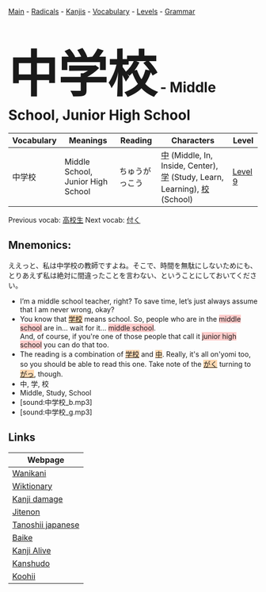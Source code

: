 <style> bigfont {font-size: 100px}</style>
[Main](../README.md) -
[Radicals](../radicals.md) -
[Kanjis](../kanjis.md) -
[Vocabulary](../vocabulary.md) -
[Levels](../levels.md) -
[Grammar](../grammar.md)
# <bigfont> 中学校</bigfont> - Middle School, Junior High School 

| Vocabulary | Meanings | Reading | Characters | Level |
| --- | --- | --- | --- | --- |
| 中学校 | Middle School, Junior High School | ちゅうがっこう |  [中](../kanjis/中.md) (Middle, In, Inside, Center), [学](../kanjis/学.md) (Study, Learn, Learning), [校](../kanjis/校.md) (School) | [Level 9](../levels/wk_level9.md) |

Previous vocab: [高校生](高校生.md) Next vocab: [付く](付く.md) 

## Mnemonics:
ええっと、私は中学校の教師ですよね。そこで、時間を無駄にしないためにも、とりあえず私は絶対に間違ったことを言わない、ということにしておいてください。
* I’m a middle school teacher, right? To save time, let’s just always assume that I am never wrong, okay?
* You know that <span style="background-color:#fed8b1"> [学校](https://jisho.org/search/学校)</span> means school. So, people who are in the <span style="background-color:#ffcccb"> middle</span> <span style="background-color:#ffcccb"> school</span> are in... wait for it... <span style="background-color:#ffcccb"> middle school</span>. <br />And, of course, if you're one of those people that call it <span style="background-color:#ffcccb"> junior high school</span> you can do that too.
* The reading is a combination of <span style="background-color:#fed8b1"> [学校](https://jisho.org/search/学校)</span> and <span style="background-color:#fed8b1"> [中](https://jisho.org/search/中)</span>. Really, it's all on'yomi too, so you should be able to read this one. Take note of the <span style="background-color:#fed8b1"> [がく](https://jisho.org/search/がく)</span> turning to <span style="background-color:#fed8b1"> [がっ](https://jisho.org/search/がっ)</span>, though.
* 中, 学, 校
* Middle, Study, School
* [sound:中学校_b.mp3]
* [sound:中学校_g.mp3]


## Links 

| Webpage |
| --- |
| [Wanikani          ](https://www.wanikani.com/kanji/中学校) |
| [Wiktionary        ](https://en.wiktionary.org/wiki/中学校) |
| [Kanji damage      ](http://www.kanjidamage.com/kanji/search?utf8=✓&q=中学校) |
| [Jitenon           ](https://jitenon.com/kanji/中学校) |
| [Tanoshii japanese ](https://www.tanoshiijapanese.com/dictionary/kanji.cfm?k=中学校) |
| [Baike             ](https://baike.baidu.com/item/中学校) |
| [Kanji Alive       ](https://app.kanjialive.com/中学校) |
| [Kanshudo          ](https://www.kanshudo.com/searchmn?q=中学校) |
| [Koohii            ](https://kanji.koohii.com/study/kanji/中学校) |
